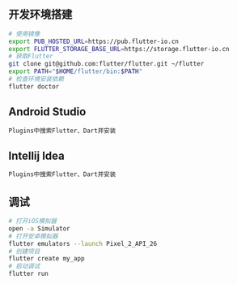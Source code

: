 ## 开发环境搭建

```bash
# 使用镜像
export PUB_HOSTED_URL=https://pub.flutter-io.cn
export FLUTTER_STORAGE_BASE_URL=https://storage.flutter-io.cn
# 获取Flutter
git clone git@github.com:flutter/flutter.git ~/flutter
export PATH="$HOME/flutter/bin:$PATH"
# 检查环境安装依赖
flutter doctor
```

## Android Studio

```bash
Plugins中搜索Flutter、Dart并安装
```

## Intellij Idea

```bash
Plugins中搜索Flutter、Dart并安装
```



## 调试

```bash
# 打开iOS模拟器
open -a Simulator
# 打开安卓模拟器
flutter emulators --launch Pixel_2_API_26
# 创建项目
flutter create my_app
# 启动调试
flutter run
```

